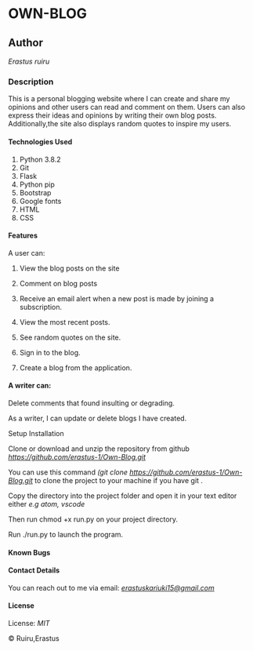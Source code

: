 # OWN-BLOG

## Author
*Erastus ruiru*

### Description

This is a personal blogging website where I can create and share my opinions and other users can read and comment on them. Users can also express their ideas and opinions by writing their own blog posts. Additionally,the site also displays random quotes to inspire my users.

#### Technologies Used
1) Python 3.8.2
2) Git
3) Flask
4) Python pip
5) Bootstrap
6) Google fonts
7) HTML
8) CSS

#### Features

A user can:

1) View the blog posts on the site

2) Comment on blog posts

3) Receive an email alert when a new post is made by joining a subscription.

4) View the most recent posts.
5) See random quotes on the site.
6) Sign in to the blog.

7) Create a blog from the application.

#### A writer can:

Delete comments that found insulting or degrading.

As a writer, I can update or delete blogs I have created.

Setup Installation

Clone or download and unzip the repository from github *https://github.com/erastus-1/Own-Blog.git*

You can use this command *(git clone https://github.com/erastus-1/Own-Blog.git* to clone the project to your machine if you have git .

Copy the directory into the project folder and open it in your text editor either *e.g atom, vscode*

Then run chmod +x run.py on your project directory.

Run ./run.py to launch the program.

#### Known Bugs



#### Contact Details

You can reach out to me via email: *erastuskariuki15@gmail.com*

#### License

License: *MIT*

© Ruiru,Erastus